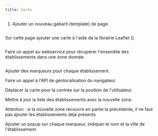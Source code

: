 ```yaml
---
title: Carte
---
```


1. Ajouter un nouveau gabarit (template) de page.

```html
```

Sur cette page ajouter une carte à l'aide de la librairie Leaflet ().

```html
```

Faire un appel au webservice pour récupérer l'ensemble des établissements dans une zone donnée.

```html
```

Ajouter des marqueurs pour chaque établissement.

Faire un appel à l'API de géolocalisation du navigateur.

Déplacer la carte pour la centrée sur la position de l'utilisateur.

Mettre à jour la liste des établissements avec la nouvelle zone.

Attention : si la nouvelle zone recouvre en partie la précédente, il ne faut pas ajouter les établissements déjà présents

Ajouter un popup sur chaque marqueur, indiquer le nom et la ville de l'établissement
